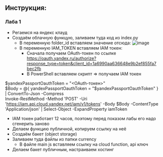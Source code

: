 ## Инструкция:

### Лаба 1
+ Регаемся на яндекс клауд
+ Создаём облачную функцую, заливаем туда код из index.py
  + В переменную folder_id вставляем значение отсюда:
![image](https://github.com/IvanChernomorov/clouds/assets/90576997/530060ec-0065-4dd7-915c-536ef1bfed5f)
  + В переменную IAM_TOKEN вставляем IAM токен:
    + Сначала получаем  OAuth-токен по ссылке https://oauth.yandex.ru/authorize?response_type=token&client_id=1a6990aa636648e9b2ef855fa7bec2fb
    + В PowerShell вставляем скрипт => получаем IAM токен

$yandexPassportOauthToken = "<OAuth-токен>"\
$Body = @{ yandexPassportOauthToken = "$yandexPassportOauthToken" } | ConvertTo-Json -Compress\
Invoke-RestMethod -Method 'POST' -Uri 'https://iam.api.cloud.yandex.net/iam/v1/tokens' -Body $Body -ContentType 'Application/json' | Select-Object -ExpandProperty iamToken

  + IAM токен работает 12 часов, поэтому перед показом лабы его надо сгенерить заново
+ Делаем функцию публичной, копируем ссылку на неё
+ Создаём бакет (object storage)
+ Заливаем туда файлы из папки currency
  + В файле main js вставляем ссылку на cloud function, api ключ
+ Делаем бакет публичным, настраиваем хостинг 
